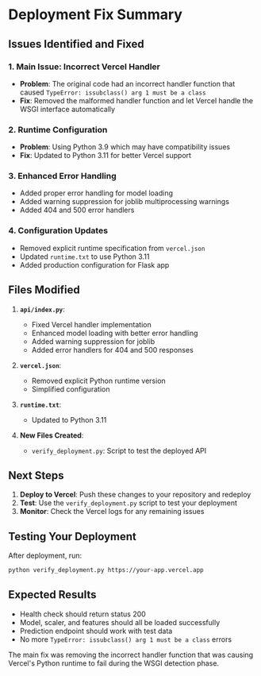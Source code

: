 # Deployment Fix Summary

## Issues Identified and Fixed

### 1. **Main Issue: Incorrect Vercel Handler**
- **Problem**: The original code had an incorrect handler function that caused `TypeError: issubclass() arg 1 must be a class`
- **Fix**: Removed the malformed handler function and let Vercel handle the WSGI interface automatically

### 2. **Runtime Configuration**
- **Problem**: Using Python 3.9 which may have compatibility issues
- **Fix**: Updated to Python 3.11 for better Vercel support

### 3. **Enhanced Error Handling**
- Added proper error handling for model loading
- Added warning suppression for joblib multiprocessing warnings
- Added 404 and 500 error handlers

### 4. **Configuration Updates**
- Removed explicit runtime specification from `vercel.json`
- Updated `runtime.txt` to use Python 3.11
- Added production configuration for Flask app

## Files Modified

1. **`api/index.py`**:
   - Fixed Vercel handler implementation
   - Enhanced model loading with better error handling
   - Added warning suppression for joblib
   - Added error handlers for 404 and 500 responses

2. **`vercel.json`**:
   - Removed explicit Python runtime version
   - Simplified configuration

3. **`runtime.txt`**:
   - Updated to Python 3.11

4. **New Files Created**:
   - `verify_deployment.py`: Script to test the deployed API

## Next Steps

1. **Deploy to Vercel**: Push these changes to your repository and redeploy
2. **Test**: Use the `verify_deployment.py` script to test your deployment
3. **Monitor**: Check the Vercel logs for any remaining issues

## Testing Your Deployment

After deployment, run:
```bash
python verify_deployment.py https://your-app.vercel.app
```

## Expected Results

- Health check should return status 200
- Model, scaler, and features should all be loaded successfully
- Prediction endpoint should work with test data
- No more `TypeError: issubclass() arg 1 must be a class` errors

The main fix was removing the incorrect handler function that was causing Vercel's Python runtime to fail during the WSGI detection phase.
